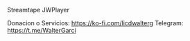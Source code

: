 Streamtape JWPlayer

Donacion o Servicios: https://ko-fi.com/licdwalterg 
Telegram: https://t.me/WalterGarci
